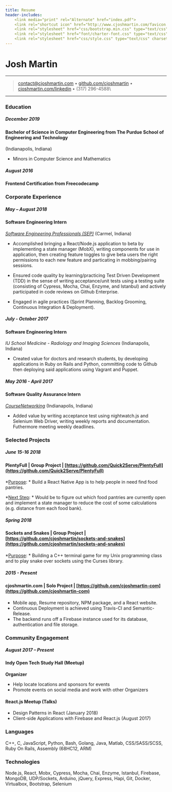 ```yaml
---
title: Resume
header-includes:
    <link media="print" rel="Alternate" href="index.pdf">
    <link rel="shortcut icon" href="http://www.cjoshmartin.com/favicon.ico">
    <link rel="stylesheet" href="css/bootstrap.min.css" type="text/css" charset="utf-8" />
    <link rel="stylesheet" href="font/charter-font.css" type="text/css" charset="utf-8" />
    <link rel="stylesheet" href="css/style.css" type="text/css" charset="utf-8" />
---
```


<div class="container">
<div class="row">
<div class="header col">


Josh Martin
=========================


----

>  <contact@cjoshmartin.com> • [github.com/cjoshmartin](https://www.github.com/cjoshmartin) • [cjoshmartin.com/linkedin](https://cjoshmartin.com/linkedin) • (317) 296-4588\

----

</div>
</div>

<div class="row"> 
<div class="main-content col-xs-8">

### Education

##### December 2019
#### Bachelor of Science in Computer Engineering from The Purdue School of Engineering and Technology
(Indianapolis, Indiana)

* Minors in Computer Science and Mathematics

##### August 2016 
#### Frontend Certification from Freecodecamp

### Corporate Experience


##### May – August 2018

#### Software Engineering Intern

*[Software Engineering Professionals (SEP)](https://www.sep.com/)*
    (Carmel, Indiana)
    
* Accomplished bringing a React/Node.js application to beta by implementing a state manager (MobX), writing components for use in application, then creating feature toggles to give beta users the right permissions to each new feature and particating in mobbing/pairing sessions. 

* Ensured code quality by learning/practicing Test Driven Development (TDD) in the sense of writing acceptance/unit tests using a testing suite (consisting of Cypress, Mocha, Chai, Enzyme, and Istanbul) and actively participated in code reviews on Github Enterprise.

* Engaged in agile practices (Sprint Planning, Backlog Grooming, Continuous Integration & Deployment).


##### July - October 2017

#### Software Engineering Intern

*IU School Medicine - Radiology and Imaging Sciences*
(Indianapolis, Indiana)

* Created value for doctors and research students, by developing applications in Ruby on Rails and Python, committing code to Github then deploying said applications using Vagrant and Puppet.
    
##### May 2016 - April 2017

#### Software Quality Assurance Intern
*[CourseNetworking](http://www.thecn.com/)*
    (Indianapolis, Indiana)

* Added value by writing acceptance test using nightwatch.js and Selenium Web Driver, writing weekly reports and documentation. Futhermore meeting weekly deadlines.

### Selected Projects

##### June 15-16 2018
#### PlentyFull | Group Project | [https://github.com/Quick2Serve/PlentyFull](https://github.com/Quick2Serve/PlentyFull)  

*<u>Purpose</u>: * Build a React Native App is to help people in need find food pantries. 

*<u>Next Step</u>: * Would be to figure out which food pantries are currently open and implement a state manager to reduce the cost of some calculations (e.g. distance from each food bank).  

##### Spring 2018
#### Sockets and Snakes | Group Project | [https://github.com/cjoshmartin/sockets-and-snakes](https://github.com/cjoshmartin/sockets-and-snakes)

*<u>Purpose</u>: * Building a C++ terminal game for my Unix programming class and to play snake over sockets using the Curses library.

##### 2015 - Present
#### cjoshmartin.com | Solo Project | [https://github.com/cjoshmartin-com](https://github.com/cjoshmartin-com)

* Mobile app, Resume repository, NPM package, and a React website.
* Continuous Deployment is achieved using Travis-CI and Semantic-Release. 
* The backend runs off a Firebase instance used for its database, authentication and file storage. 

</div>

<div class="sidebar col-xs-4">

### Community Engagement

##### August 2017 – Present
#### Indy Open Tech Study Hall (Meetup)
**Organizer**

* Help locate locations and sponsors for events
* Promote events on social media and work with other Organizers

#### React.js Meetup (Talks)

* Design Patterns in React (January 2018) 
* Client-side Applications with Firebase and React.js (August 2017)

### Languages

C++, C, JavaScript, Python, Bash, Golang, Java, Matlab, CSS/SASS/SCSS, Ruby On Rails, Assembly (68HC12, ARM)

### Technologies

Node.js, React, Mobx, Cypress, Mocha, Chai, Enzyme, Istanbul, Firebase, MongoDB, UDP/Sockets, Arduino, jQuery, Express, Hapi, Git, Docker, Virtualbox, Bootstrap, Selenium

</div>
</div>
</div>
